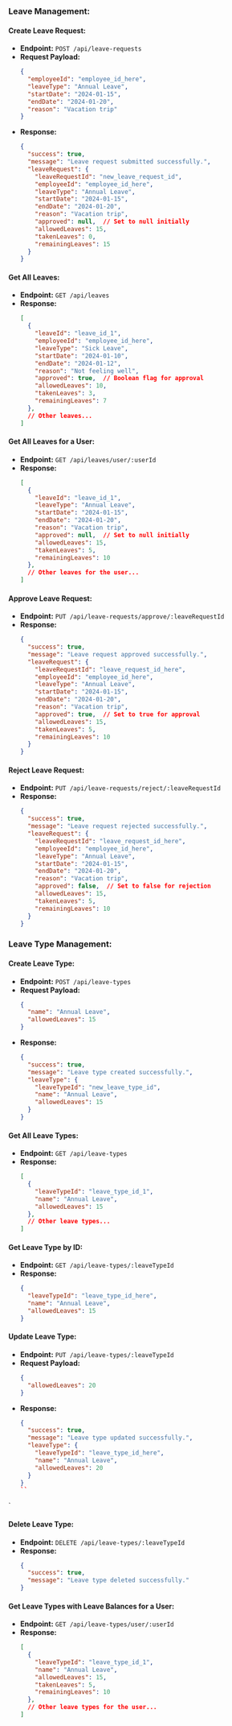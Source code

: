 ### Leave Management:

#### Create Leave Request:
- **Endpoint:** `POST /api/leave-requests`
- **Request Payload:**
  ```json
  {
    "employeeId": "employee_id_here",
    "leaveType": "Annual Leave",
    "startDate": "2024-01-15",
    "endDate": "2024-01-20",
    "reason": "Vacation trip"
  }
  ```
- **Response:**
  ```json
  {
    "success": true,
    "message": "Leave request submitted successfully.",
    "leaveRequest": {
      "leaveRequestId": "new_leave_request_id",
      "employeeId": "employee_id_here",
      "leaveType": "Annual Leave",
      "startDate": "2024-01-15",
      "endDate": "2024-01-20",
      "reason": "Vacation trip",
      "approved": null,  // Set to null initially
      "allowedLeaves": 15,
      "takenLeaves": 0,
      "remainingLeaves": 15
    }
  }
  ```

#### Get All Leaves:
- **Endpoint:** `GET /api/leaves`
- **Response:**
  ```json
  [
    {
      "leaveId": "leave_id_1",
      "employeeId": "employee_id_here",
      "leaveType": "Sick Leave",
      "startDate": "2024-01-10",
      "endDate": "2024-01-12",
      "reason": "Not feeling well",
      "approved": true,  // Boolean flag for approval
      "allowedLeaves": 10,
      "takenLeaves": 3,
      "remainingLeaves": 7
    },
    // Other leaves...
  ]
  ```

#### Get All Leaves for a User:
- **Endpoint:** `GET /api/leaves/user/:userId`
- **Response:**
  ```json
  [
    {
      "leaveId": "leave_id_1",
      "leaveType": "Annual Leave",
      "startDate": "2024-01-15",
      "endDate": "2024-01-20",
      "reason": "Vacation trip",
      "approved": null,  // Set to null initially
      "allowedLeaves": 15,
      "takenLeaves": 5,
      "remainingLeaves": 10
    },
    // Other leaves for the user...
  ]
  ```

#### Approve Leave Request:
- **Endpoint:** `PUT /api/leave-requests/approve/:leaveRequestId`
- **Response:**
  ```json
  {
    "success": true,
    "message": "Leave request approved successfully.",
    "leaveRequest": {
      "leaveRequestId": "leave_request_id_here",
      "employeeId": "employee_id_here",
      "leaveType": "Annual Leave",
      "startDate": "2024-01-15",
      "endDate": "2024-01-20",
      "reason": "Vacation trip",
      "approved": true,  // Set to true for approval
      "allowedLeaves": 15,
      "takenLeaves": 5,
      "remainingLeaves": 10
    }
  }
  ```

#### Reject Leave Request:
- **Endpoint:** `PUT /api/leave-requests/reject/:leaveRequestId`
- **Response:**
  ```json
  {
    "success": true,
    "message": "Leave request rejected successfully.",
    "leaveRequest": {
      "leaveRequestId": "leave_request_id_here",
      "employeeId": "employee_id_here",
      "leaveType": "Annual Leave",
      "startDate": "2024-01-15",
      "endDate": "2024-01-20",
      "reason": "Vacation trip",
      "approved": false,  // Set to false for rejection
      "allowedLeaves": 15,
      "takenLeaves": 5,
      "remainingLeaves": 10
    }
  }
  ```

### Leave Type Management:

#### Create Leave Type:
- **Endpoint:** `POST /api/leave-types`
- **Request Payload:**
  ```json
  {
    "name": "Annual Leave",
    "allowedLeaves": 15
  }
  ```
- **Response:**
  ```json
  {
    "success": true,
    "message": "Leave type created successfully.",
    "leaveType": {
      "leaveTypeId": "new_leave_type_id",
      "name": "Annual Leave",
      "allowedLeaves": 15
    }
  }
  ```

#### Get All Leave Types:
- **Endpoint:** `GET /api/leave-types`
- **Response:**
  ```json
  [
    {
      "leaveTypeId": "leave_type_id_1",
      "name": "Annual Leave",
      "allowedLeaves": 15
    },
    // Other leave types...
  ]
  ```

#### Get Leave Type by ID:
- **Endpoint:** `GET /api/leave-types/:leaveTypeId`
- **Response:**
  ```json
  {
    "leaveTypeId": "leave_type_id_here",
    "name": "Annual Leave",
    "allowedLeaves": 15
  }
  ```

#### Update Leave Type:
- **Endpoint:** `PUT /api/leave-types/:leaveTypeId`
- **Request Payload:**
  ```json
  {
    "allowedLeaves": 20
  }
  ```
- **Response:**
  ```json
  {
    "success": true,
    "message": "Leave type updated successfully.",
    "leaveType": {
      "leaveTypeId": "leave_type_id_here",
      "name": "Annual Leave",
      "allowedLeaves": 20
    }
  }
  ``

`

#### Delete Leave Type:
- **Endpoint:** `DELETE /api/leave-types/:leaveTypeId`
- **Response:**
  ```json
  {
    "success": true,
    "message": "Leave type deleted successfully."
  }
  ```

#### Get Leave Types with Leave Balances for a User:
- **Endpoint:** `GET /api/leave-types/user/:userId`
- **Response:**
  ```json
  [
    {
      "leaveTypeId": "leave_type_id_1",
      "name": "Annual Leave",
      "allowedLeaves": 15,
      "takenLeaves": 5,
      "remainingLeaves": 10
    },
    // Other leave types for the user...
  ]
  ```
